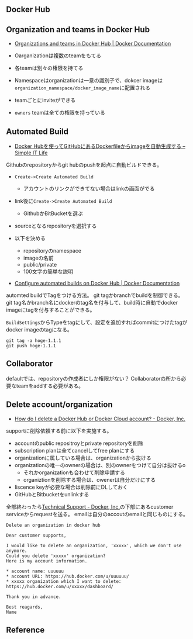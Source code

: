 ## Docker Hub

## Organization and teams in Docker Hub
* [Organizations and teams in Docker Hub | Docker Documentation](https://docs.docker.com/docker-hub/orgs/)

* Oarganizationは複数のteamをもてる
* 各teamは別々の権限を持てる
* Namespaceはorganizationは一意の識別子で、dokcer imageは`organization_namespace/docker_image_name`に配置される
* teamごとにinviteができる
* `owners` teamは全ての権限を持っている

## Automated Build
* [Docker Hubを使ってGitHubにあるDockerfileからimageを自動生成する – Simple IT Life](https://simple-it-life.com/2016/03/27/dockerhub/)

Githubのrepositoryからgit hubのpushを起点に自動ビルドできる。

* `Create->Create Automated Build`
    * アカウントのリンクができてない場合はlinkの画面がでる
* link後に`Create->Create Automated Build`
    * GithubかBitBucketを選ぶ
* sourceとなるrepositoryを選択する
* 以下を決める
    * repositoryのnamespace
    * imageの名前
    * public/private
    * 100文字の簡単な説明

* [Configure automated builds on Docker Hub | Docker Documentation](https://docs.docker.com/docker-hub/builds/#limitations)

automted buildでTagをつける方法。
git tagかbranchでbuildを制御できる。
git tag名かbranch名にdockerのtag名を付与して、build時に自動でdocker imageにtagを付与することができる。

`BuildSettings`からTypeをtagにして、設定を追加すればcommitにつけたtagがdocker imageのtagになる。

```
git tag -a hoge-1.1.1
git push hoge-1.1.1
```

## Collaborator
defaultでは、repositoryの作成者にしか権限がない？
Collaboratorの所から必要なteamをaddする必要がある。

## Delete account/organization
* [How do I delete a Docker Hub or Docker Cloud account? - Docker, Inc.](https://success.docker.com/Cloud/Solve/How_do_I_delete_a_Docker_Hub_or_Docker_Cloud_account%3F)

supportに削除依頼する前に以下を実施する。

* accountのpublic repositroyとprivate repositoryを削除
* subscription planは全てcancelしてfree planにする
* organizationに属している場合は、organizationから抜ける
* organizationの唯一のownerの場合は、別のownerをつけて自分は抜けるo
    * それかorganizationも合わせて削除申請する
    * organiztionを削除する場合は、owenerは自分だけにする
* liscence keyが必要な場合は削除前にDLしておく
* GitHubとBitbucketをunlinkする

全部終わったら[Technical Support - Docker, Inc.](https://success.docker.com/Support)の下部にあるcustomer serviceからrequestを送る。
emailは自分のaccoutのemailと同じものにする。

```
Delete an organization in docker hub

Dear customer supports,

I would like to delete an organization, 'xxxxx', which we don't use anymore.
Could you delete 'xxxxx' organization?
Here is my account information.

* account name: uuuuuu
* account URL: https://hub.docker.com/u/uuuuuu/
* xxxxx organization which I want to delete: https://hub.docker.com/u/xxxxx/dashboard/

Thank you in advance.

Best reagards,
Name
```


## Reference

